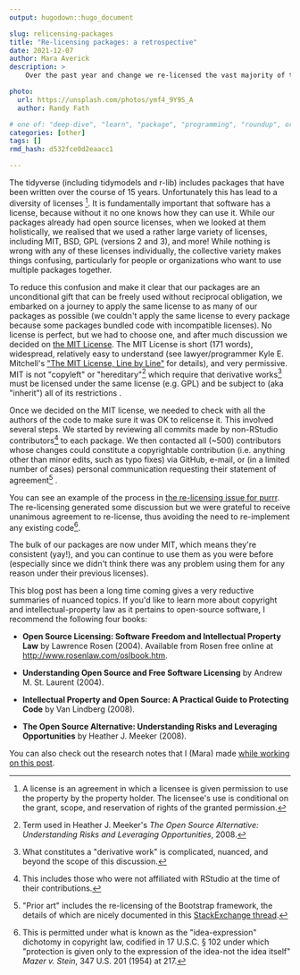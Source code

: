```yaml
---
output: hugodown::hugo_document

slug: relicensing-packages
title: "Re-licensing packages: a retrospective"
date: 2021-12-07
author: Mara Averick
description: >
    Over the past year and change we re-licensed the vast majority of tidyverse, tidymodels, and r-lib packages to use the MIT license. Here, we discuss the mechanics and rationale.

photo:
  url: https://unsplash.com/photos/ymf4_9Y9S_A
  author: Randy Fath

# one of: "deep-dive", "learn", "package", "programming", "roundup", or "other"
categories: [other] 
tags: []
rmd_hash: d532fce0d2eaacc1

---
```


<!--
TODO:
* [x] Look over / edit the post's title in the yaml
* [x] Edit (or delete) the description; note this appears in the Twitter card
* [x] Pick category and tags (see existing with [`hugodown::tidy_show_meta()`](https://rdrr.io/pkg/hugodown/man/use_tidy_post.html))
* [x] Find photo & update yaml metadata
* [x] Create `thumbnail-sq.jpg`; height and width should be equal
* [x] Create `thumbnail-wd.jpg`; width should be >5x height
* [x] [`hugodown::use_tidy_thumbnails()`](https://rdrr.io/pkg/hugodown/man/use_tidy_post.html)
* [x] Add intro sentence, e.g. the standard tagline for the package
* [x] [`usethis::use_tidy_thanks()`](https://usethis.r-lib.org/reference/use_tidy_thanks.html)
-->

The tidyverse (including tidymodels and r-lib) includes packages that have been written over the course of 15 years. Unfortunately this has lead to a diversity of licenses [^1]. It is fundamentally important that software has a license, because without it no one knows how they can use it. While our packages already had open source licenses, when we looked at them holistically, we realised that we used a rather large variety of licenses, including MIT, BSD, GPL (versions 2 and 3), and more! While nothing is wrong with any of these licenses individually, the collective variety makes things confusing, particularly for people or organizations who want to use multiple packages together.

To reduce this confusion and make it clear that our packages are an unconditional gift that can be freely used without reciprocal obligation, we embarked on a journey to apply the same license to as many of our packages as possible (we couldn't apply the same license to every package because some packages bundled code with incompatible licenses). No license is perfect, but we had to choose one, and after much discussion we decided on [the MIT License](https://spdx.org/licenses/MIT). The MIT License is short (171 words), widespread, relatively easy to understand (see lawyer/programmer Kyle E. Mitchell's ["The MIT License, Line by Line"](https://writing.kemitchell.com/2016/09/21/MIT-License-Line-by-Line.html) for details), and very permissive. MIT is not "copyleft" or "hereditary"[^2] which require that derivative works[^3] must be licensed under the same license (e.g. GPL) and be subject to (aka "inherit") all of its restrictions .

Once we decided on the MIT license, we needed to check with all the authors of the code to make sure it was OK to relicense it. This involved several steps. We started by reviewing all commits made by non-RStudio contributors[^4] to each package. We then contacted all (\~500) contributors whose changes could constitute a copyrightable contribution (i.e. anything other than minor edits, such as typo fixes) via GitHub, e-mail, or (in a limited number of cases) personal communication requesting their statement of agreement[^5] .

You can see an example of the process in [the re-licensing issue for purrr](https://github.com/tidyverse/purrr/issues/805). The re-licensing generated some discussion but we were grateful to receive unanimous agreement to re-license, thus avoiding the need to re-implement any existing code[^6].

The bulk of our packages are now under MIT, which means they're consistent (yay!), and you can continue to use them as you were before (especially since we didn't think there was any problem using them for any reason under their previous licenses).

This blog post has been a long time coming gives a very reductive summaries of nuanced topics. If you'd like to learn more about copyright and intellectual-property law as it pertains to open-source software, I recommend the following four books:

-   **Open Source Licensing: Software Freedom and Intellectual Property Law** by Lawrence Rosen (2004). Available from Rosen free online at <http://www.rosenlaw.com/oslbook.htm>.

-   **Understanding Open Source and Free Software Licensing** by Andrew M. St. Laurent (2004).

-   **Intellectual Property and Open Source: A Practical Guide to Protecting Code** by Van Lindberg (2008).

-   **The Open Source Alternative: Understanding Risks and Leveraging Opportunities** by Heather J. Meeker (2008).

You can also check out the research notes that I (Mara) made [while working on this post](https://colorado.rstudio.com/rsc/relicensing-the-notes/the-notes.html).

[^1]: A license is an agreement in which a licensee is given permission to use the property by the property holder. The licensee's use is conditional on the grant, scope, and reservation of rights of the granted permission.

[^2]: Term used in Heather J. Meeker's *The Open Source Alternative: Understanding Risks and Leveraging Opportunities*, 2008.

[^3]: What constitutes a "derivative work" is complicated, nuanced, and beyond the scope of this discussion.

[^4]: This includes those who were not affiliated with RStudio at the time of their contributions.

[^5]: "Prior art" includes the re-licensing of the Bootstrap framework, the details of which are nicely documented in this [StackExchange thread](https://opensource.stackexchange.com/questions/6097/how-does-bootstrap-v4-mit-deal-with-contributions-made-under-v3-apache-2-0/6099#6099).

[^6]: This is permitted under what is known as the "idea-expression" dichotomy in copyright law, codified in 17 U.S.C. § 102 under which "protection is given only to the expression of the idea-not the idea itself" *Mazer v. Stein*, 347 U.S. 201 (1954) at 217.

